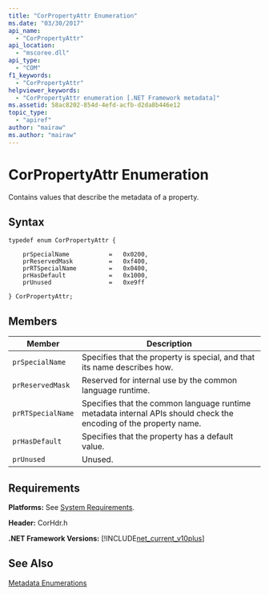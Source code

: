 ```yaml
---
title: "CorPropertyAttr Enumeration"
ms.date: "03/30/2017"
api_name: 
  - "CorPropertyAttr"
api_location: 
  - "mscoree.dll"
api_type: 
  - "COM"
f1_keywords: 
  - "CorPropertyAttr"
helpviewer_keywords: 
  - "CorPropertyAttr enumeration [.NET Framework metadata]"
ms.assetid: 58ac8202-854d-4efd-acfb-d2da8b446e12
topic_type: 
  - "apiref"
author: "mairaw"
ms.author: "mairaw"
---
```

# CorPropertyAttr Enumeration
Contains values that describe the metadata of a property.  

## Syntax  

```  
typedef enum CorPropertyAttr {  

    prSpecialName           =   0x0200,   
    prReservedMask          =   0xf400,  
    prRTSpecialName         =   0x0400,  
    prHasDefault            =   0x1000,  
    prUnused                =   0xe9ff  

} CorPropertyAttr;  
```  

## Members  


|Member|Description|  
|------------|-----------------|  
|`prSpecialName`|Specifies that the property is special, and that its name describes how.|  
|`prReservedMask`|Reserved for internal use by the common language runtime.|  
|`prRTSpecialName`|Specifies that the common language runtime metadata internal APIs should check the encoding of the property name.|  
|`prHasDefault`|Specifies that the property has a default value.|  
|`prUnused`|Unused.|  

## Requirements  
 **Platforms:** See [System Requirements](../../../../docs/framework/get-started/system-requirements.md).  

 **Header:** CorHdr.h  

 **.NET Framework Versions:** [!INCLUDE[net_current_v10plus](../../../../includes/net-current-v10plus-md.md)]  

## See Also  
 [Metadata Enumerations](../../../../docs/framework/unmanaged-api/metadata/metadata-enumerations.md)
